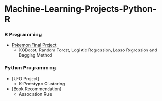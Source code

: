 # Machine-Learning-Projects-Python-R

### R Programming
* [Pokemon Final Project](https://github.com/JackChu03/JackChu03-Machine-Learning-Projects-Python-R/blob/main/Jack%20Chu's%20Machine%20Learning/Pokemon%20Final%20Project.Rmd)
  * XGBoost, Random Forest, Logistic Regression, Lasso Regression and Bagging Method

### Python Programming
* [UFO Project]
  * K-Prototype Clustering
* [Book Recommendation]
  * Association Rule
  
